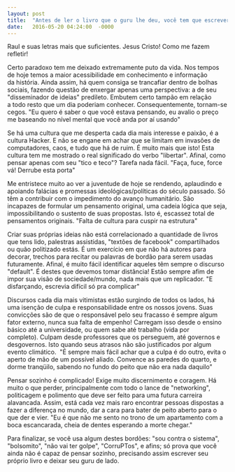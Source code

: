 ```yaml
---
layout: post
title:  "Antes de ler o livro que o guru lhe deu, você tem que escrever o seu"
date:   2016-05-20 04:24:00  -0000
---
```


Raul e suas letras mais que suficientes. Jesus Cristo! Como me fazem refletir!

Certo paradoxo tem me deixado extremamente puto da vida. Nos tempos de hoje temos a maior acessibilidade em conhecimento e informação da história. Ainda assim, há quem consiga se trancafiar dentro de bolhas sociais, fazendo questão de enxergar apenas uma perspectiva: a de seu "disseminador de ideias" predileto. Embutem certo tampão em relação a todo resto que um dia poderiam conhecer. Consequentemente, tornam-se cegos. "Eu quero é saber o que você estava pensando, eu avalio o preço me baseando no nível mental que você anda por aí usando"

Se há uma cultura que me desperta cada dia mais interesse e paixão, é a cultura Hacker. E não se engane em achar que se limitam em invasões de computadores, caos, e tudo que há de ruim. É muito mais que isto! Esta cultura tem me mostrado o real significado do verbo "libertar". Afinal, como pensar apenas com seu "tico e teco"? Tarefa nada fácil. "Faça, fuce, force vá! Derrube esta porta"

Me entristece muito ao ver a juventude de hoje se rendendo, aplaudindo e apoiando falácias e promessas ideológicas/políticas do século passado. Só têm a contribuir com o impedimento do avanço humanitário. São incapazes de formular um pensamento original, uma cadeia lógica que seja, impossibilitando o sustento de suas propostas. Isto é, escassez total de pensamentos originais. "Falta de cultura para cuspir na estrutura"

Criar suas próprias ideias não está correlacionado a quantidade de livros que tens lido, palestras assistidas, "textões de facebook" compartilhados ou quão politizado estás. É um exercício em que não há autores para decorar, trechos para recitar ou palavras de bordão para serem usadas futuramente. Afinal, é muito fácil identificar aqueles têm sempre o discurso "default". É destes que devemos tomar distância! Estão sempre afim de impor sua visão de sociedade/mundo, nada mais que um replicador. "E disfarçando, escrevia difícil só pra complicar"

Discursos cada dia mais vitimistas estão surgindo de todos os lados, há uma isenção de culpa e responsabilidade entre os nossos jovens. Suas convicções são de que o responsável pelo seu fracasso é sempre algum fator externo, nunca sua falta de empenho! Carregam isso desde o ensino básico até a universidade, ou quem sabe até trabalho (vida por completo). Culpam desde professores que os perseguem, até governos e desgovernos. Isto quando seus atrasos não são justificados por algum evento climático.  "É sempre mais fácil achar que a culpa é do outro, evita o aperto de mão de um possível aliado. Convence as paredes do quarto, e dorme tranqüilo, sabendo no fundo do peito que não era nada daquilo"

Pensar sozinho é complicado! Exige muito discernimento e coragem. Há muito o que perder, principalmente com todo o lance de "networking", politicagem e polimento que deve ser feito para uma futura carreira alavancada. Assim, está cada vez mais raro encontrar pessoas dispostas a fazer a diferença no mundo, dar a cara para bater de peito aberto para o que der e vier. "Eu é que não me sento no trono de um apartamento com a boca escancarada, cheia de dentes esperando a morte chegar."

Para finalizar, se você usa algum destes bordões: "sou contra o sistema", "bolsomito", "não vai ter golpe", "CorruPTos", e afins; só prova que você ainda não é capaz de pensar sozinho, precisando assim escrever seu próprio livro e deixar seu guru de lado.